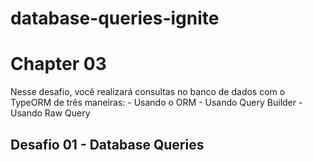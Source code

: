 # database-queries-ignite
# Chapter 03
Nesse desafio, você realizará consultas no banco de dados com o TypeORM de três maneiras:  - Usando o ORM - Usando Query Builder - Usando Raw Query

<h2>Desafio 01 - Database Queries</h2>
